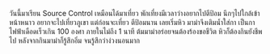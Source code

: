 ﻿วันนี้มาเรียน Source Control เหมือนได้มาเที่ยว
พักเที่ยงมีเวลาว่างอยากไปตีป้อม 
นึกๆไปใกล้เข้าหน้าหนาว อยากจะไปเที่ยวภูเขา
แต่ก่อนจะเที่ยว ตีป้อมนาน เลยเริ่มหิว มาม่าจึงเติมน้ำใส่กา
เป็นกาไฟฟ้าเดือดเร็วเกิน 100 องศา ภายในไม่ถึง 1 นาที ต้มมาม่าอร่อยจนต้องร้องขอชีวิต
หิวก็ต้องกินยังชีพไป
หลังจากกินมาม่าก็รู้สึกอิ่ม จนรู้สึกว่าง่วงนอนมาก 
